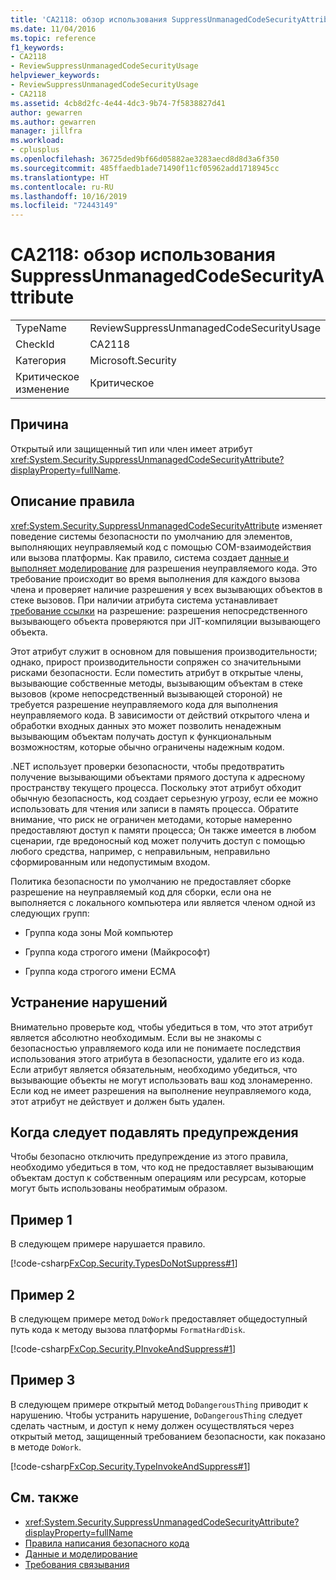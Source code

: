 ```yaml
---
title: 'CA2118: обзор использования SuppressUnmanagedCodeSecurityAttribute'
ms.date: 11/04/2016
ms.topic: reference
f1_keywords:
- CA2118
- ReviewSuppressUnmanagedCodeSecurityUsage
helpviewer_keywords:
- ReviewSuppressUnmanagedCodeSecurityUsage
- CA2118
ms.assetid: 4cb8d2fc-4e44-4dc3-9b74-7f5838827d41
author: gewarren
ms.author: gewarren
manager: jillfra
ms.workload:
- cplusplus
ms.openlocfilehash: 36725ded9bf66d05882ae3283aecd8d8d3a6f350
ms.sourcegitcommit: 485ffaedb1ade71490f11cf05962add1718945cc
ms.translationtype: HT
ms.contentlocale: ru-RU
ms.lasthandoff: 10/16/2019
ms.locfileid: "72443149"
---
```

# <a name="ca2118-review-suppressunmanagedcodesecurityattribute-usage"></a>CA2118: обзор использования SuppressUnmanagedCodeSecurityAttribute

|||
|-|-|
|TypeName|ReviewSuppressUnmanagedCodeSecurityUsage|
|CheckId|CA2118|
|Категория|Microsoft.Security|
|Критическое изменение|Критическое|

## <a name="cause"></a>Причина

Открытый или защищенный тип или член имеет атрибут <xref:System.Security.SuppressUnmanagedCodeSecurityAttribute?displayProperty=fullName>.

## <a name="rule-description"></a>Описание правила

<xref:System.Security.SuppressUnmanagedCodeSecurityAttribute> изменяет поведение системы безопасности по умолчанию для элементов, выполняющих неуправляемый код с помощью COM-взаимодействия или вызова платформы. Как правило, система создает [данные и выполняет моделирование](/dotnet/framework/data/index) для разрешения неуправляемого кода. Это требование происходит во время выполнения для каждого вызова члена и проверяет наличие разрешения у всех вызывающих объектов в стеке вызовов. При наличии атрибута система устанавливает [требование ссылки](/dotnet/framework/misc/link-demands) на разрешение: разрешения непосредственного вызывающего объекта проверяются при JIT-компиляции вызывающего объекта.

Этот атрибут служит в основном для повышения производительности; однако, прирост производительности сопряжен со значительными рисками безопасности. Если поместить атрибут в открытые члены, вызывающие собственные методы, вызывающим объектам в стеке вызовов (кроме непосредственный вызывающей стороной) не требуется разрешение неуправляемого кода для выполнения неуправляемого кода. В зависимости от действий открытого члена и обработки входных данных это может позволить ненадежным вызывающим объектам получать доступ к функциональным возможностям, которые обычно ограничены надежным кодом.

.NET использует проверки безопасности, чтобы предотвратить получение вызывающими объектами прямого доступа к адресному пространству текущего процесса. Поскольку этот атрибут обходит обычную безопасность, код создает серьезную угрозу, если ее можно использовать для чтения или записи в память процесса. Обратите внимание, что риск не ограничен методами, которые намеренно предоставляют доступ к памяти процесса; Он также имеется в любом сценарии, где вредоносный код может получить доступ с помощью любого средства, например, с неправильным, неправильно сформированным или недопустимым входом.

Политика безопасности по умолчанию не предоставляет сборке разрешение на неуправляемый код для сборки, если она не выполняется с локального компьютера или является членом одной из следующих групп:

- Группа кода зоны Мой компьютер

- Группа кода строгого имени (Майкрософт)

- Группа кода строгого имени ECMA

## <a name="how-to-fix-violations"></a>Устранение нарушений

Внимательно проверьте код, чтобы убедиться в том, что этот атрибут является абсолютно необходимым. Если вы не знакомы с безопасностью управляемого кода или не понимаете последствия использования этого атрибута в безопасности, удалите его из кода. Если атрибут является обязательным, необходимо убедиться, что вызывающие объекты не могут использовать ваш код злонамеренно. Если код не имеет разрешения на выполнение неуправляемого кода, этот атрибут не действует и должен быть удален.

## <a name="when-to-suppress-warnings"></a>Когда следует подавлять предупреждения

Чтобы безопасно отключить предупреждение из этого правила, необходимо убедиться в том, что код не предоставляет вызывающим объектам доступ к собственным операциям или ресурсам, которые могут быть использованы необратимым образом.

## <a name="example-1"></a>Пример 1

В следующем примере нарушается правило.

[!code-csharp[FxCop.Security.TypesDoNotSuppress#1](../code-quality/codesnippet/CSharp/ca2118-review-suppressunmanagedcodesecurityattribute-usage_1.cs)]

## <a name="example-2"></a>Пример 2

В следующем примере метод `DoWork` предоставляет общедоступный путь кода к методу вызова платформы `FormatHardDisk`.

[!code-csharp[FxCop.Security.PInvokeAndSuppress#1](../code-quality/codesnippet/CSharp/ca2118-review-suppressunmanagedcodesecurityattribute-usage_2.cs)]

## <a name="example-3"></a>Пример 3

В следующем примере открытый метод `DoDangerousThing` приводит к нарушению. Чтобы устранить нарушение, `DoDangerousThing` следует сделать частным, и доступ к нему должен осуществляться через открытый метод, защищенный требованием безопасности, как показано в методе `DoWork`.

[!code-csharp[FxCop.Security.TypeInvokeAndSuppress#1](../code-quality/codesnippet/CSharp/ca2118-review-suppressunmanagedcodesecurityattribute-usage_3.cs)]

## <a name="see-also"></a>См. также

- <xref:System.Security.SuppressUnmanagedCodeSecurityAttribute?displayProperty=fullName>
- [Правила написания безопасного кода](/dotnet/standard/security/secure-coding-guidelines)
- [Данные и моделирование](/dotnet/framework/data/index)
- [Требования связывания](/dotnet/framework/misc/link-demands)
